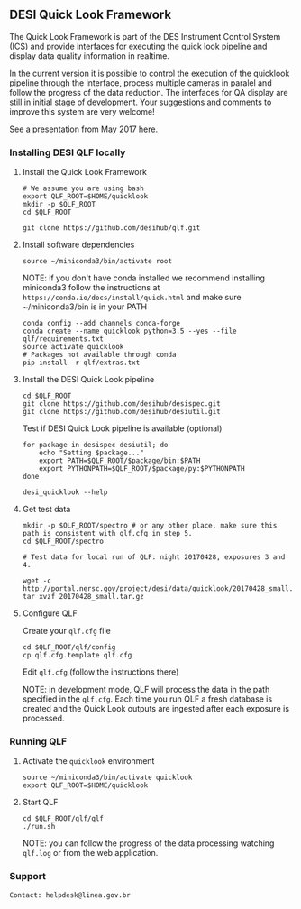 ## DESI Quick Look Framework

The Quick Look Framework is part of the DES Instrument Control System (ICS) and provide interfaces for executing the quick look pipeline and display data quality information in realtime. 

In the current version it is possible to control the execution of the quicklook pipeline through the interface, process multiple cameras in paralel and follow the progress of the data reduction. The interfaces for QA display are still in initial stage of development. Your suggestions and comments to improve this system are very welcome!  

See a presentation from May 2017 [here](https://github.com/desihub/qlf/blob/master/docs/QLF%20v0.3%20May%202017%20(4).pdf).

### Installing DESI QLF locally

1. Install the Quick Look Framework 

    ```
    # We assume you are using bash
    export QLF_ROOT=$HOME/quicklook
    mkdir -p $QLF_ROOT
    cd $QLF_ROOT
   
    git clone https://github.com/desihub/qlf.git
    ```

2. Install software dependencies

    ```
    source ~/miniconda3/bin/activate root
    ```
    
    NOTE: if you don't have conda installed we recommend installing miniconda3 follow the instructions at `https://conda.io/docs/install/quick.html` and make sure ~/miniconda3/bin is in your PATH
   
    ```
    conda config --add channels conda-forge
    conda create --name quicklook python=3.5 --yes --file qlf/requirements.txt
    source activate quicklook
    # Packages not available through conda
    pip install -r qlf/extras.txt
    ```

3. Install the DESI Quick Look pipeline 

    ```
    cd $QLF_ROOT
    git clone https://github.com/desihub/desispec.git
    git clone https://github.com/desihub/desiutil.git
    ```
  
    Test if DESI Quick Look pipeline is available (optional)
    ```
    for package in desispec desiutil; do
        echo "Setting $package..."
        export PATH=$QLF_ROOT/$package/bin:$PATH
        export PYTHONPATH=$QLF_ROOT/$package/py:$PYTHONPATH
    done
    
    desi_quicklook --help
    ```
    
4. Get test data

    ```
    mkdir -p $QLF_ROOT/spectro # or any other place, make sure this path is consistent with qlf.cfg in step 5.
    cd $QLF_ROOT/spectro

    # Test data for local run of QLF: night 20170428, exposures 3 and 4.
    
    wget -c http://portal.nersc.gov/project/desi/data/quicklook/20170428_small.tar.gz
    tar xvzf 20170428_small.tar.gz
    ```

5. Configure QLF

   
    Create your `qlf.cfg` file

    ```
    cd $QLF_ROOT/qlf/config
    cp qlf.cfg.template qlf.cfg
    
    ```
    
    Edit `qlf.cfg` (follow the instructions there)
    
    NOTE: in development mode, QLF will process the data in the path specified in the `qlf.cfg`. 
    Each time you run QLF a fresh database is created and the Quick Look outputs are ingested after each exposure is processed. 



### Running QLF

1. Activate the `quicklook` environment
    
    ```
    source ~/miniconda3/bin/activate quicklook
    export QLF_ROOT=$HOME/quicklook
    ```

2. Start QLF
    ```
    cd $QLF_ROOT/qlf/qlf
    ./run.sh
    ```
    
    NOTE: you can follow the progress of the data processing watching `qlf.log` or from the web application.

### Support


    Contact: helpdesk@linea.gov.br
    

